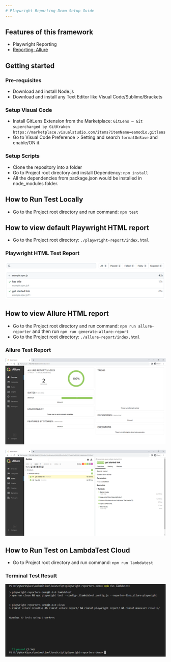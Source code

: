 ```yaml
---
# Playwright Reporting Demo Setup Guide
---
```


## Features of this framework
* Playwright Reporting
* [Reporting: Allure](https://www.npmjs.com/package/allure-playwright)

## Getting started

### Pre-requisites
* Download and install Node.js
* Download and install any Text Editor like Visual Code/Sublime/Brackets

### Setup Visual Code
* Install GitLens Extension from the Marketplace: `GitLens — Git supercharged by GitKraken https://marketplace.visualstudio.com/items?itemName=eamodio.gitlens`
* Go to Visual Code Preference > Setting and search `formatOnSave` and enable/ON it.

### Setup Scripts 
* Clone the repository into a folder
* Go to Project root directory and install Dependency: `npm install`
* All the dependencies from package.json would be installed in node_modules folder.

## How to Run Test Locally
* Go to the Project root directory and run command: `npm test`

## How to view default Playwright HTML report
* Go to the Project root directory: `./playwright-report/index.html`

### Playwright HTML Test Report
![Playwright HTML Test Report](./assets/html-test-report.PNG?raw=true "Playwright HTML Test Report")

## How to view Allure HTML report
* Go to the Project root directory and run command: `npm run allure-reporter` and then run `npm run generate-allure-report`
* Go to the Project root directory: `./allure-report/index.html`

### Allure Test Report
![Allure Test Report](./assets/allure-test-report.png?raw=true "Allure Test Report")

![Allure Test Report Expanded View](./assets/allure-test-report-expanded-view.png?raw=true "Allure Test Report Expanded View")

## How to Run Test on LambdaTest Cloud
* Go to Project root directory and run command: `npm run lambdatest`

### Terminal Test Result
![Terminal Test Result](./assets/terminal-lt.PNG?raw=true "Terminal Test Result")

